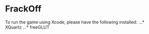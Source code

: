 # FrackOff
To run the game using Xcode, please have the following installed:
...* XQuartz
...* freeGLUT
